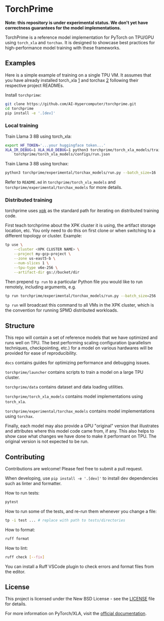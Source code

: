 # TorchPrime

**Note: this repository is under experimental status. We don't yet have correctness
guarantees for the model implementations.**

TorchPrime is a reference model implementation for PyTorch on TPU/GPU using
`torch_xla` and `torchax`. It is designed to showcase best practices for
high-performance model training with these frameworks.

## Examples

Here is a simple example of training on a single TPU VM. It assumes that you
have already installed torch_xla [1] and torchax [2] following their respective
project READMEs.

Install `torchprime`:

```sh
git clone https://github.com/AI-Hypercomputer/torchprime.git
cd torchprime
pip install -e '.[dev]'
```

### Local training

Train Llama 3 8B using torch_xla:

```sh
export HF_TOKEN='...your huggingface token...'
XLA_IR_DEBUG=1 XLA_HLO_DEBUG=1 python3 torchprime/torch_xla_models/train.py \
    torchprime/torch_xla_models/configs/run.json
```

Train Llama 3 8B using torchax:

```sh
python3 torchprime/experimental/torchax_models/run.py --batch_size=16
```

Refer to `README.md` in `torchprime/torch_xla_models` and
`torchprime/experimental/torchax_models` for more details.

### Distributed training

torchprime uses [xpk][xpk] as the standard path for iterating on
distributed training code.

First teach torchprime about the XPK cluster it is using, the artifact
storage location, etc. You only need to do this on first clone or when
switching to a different topology or cluster. Example:

```sh
tp use \
    --cluster <XPK CLUSTER NAME> \
    --project my-gcp-project \
    --zone us-east5-b \
    --num-slices 1 \
    --tpu-type v6e-256 \
    --artifact-dir gs://bucket/dir
```

Then prepend `tp run` to a particular Python file you would like to
run remotely, including arguments, e.g.

```sh
tp run torchprime/experimental/torchax_models/run.py --batch_size=256
```

`tp run` will broadcast this command to all VMs in the XPK cluster,
which is the convention for running SPMD distributed workloads.

## Structure

This repo will contain a set of reference models that we have optimized and
runs well on TPU. The best performing scaling configuration
(parallelism techniques, checkpointing, etc.) for a model on various hardwares
will be provided for ease of reproducibility.

`docs` contains guides for optimizing performance and debugging issues.

`torchprime/launcher` contains scripts to train a model on a large TPU cluster.

`torchprime/data` contains dataset and data loading utilities.

`torchprime/torch_xla_models` contains model implementations using `torch_xla`.

`torchprime/experimental/torchax_models` contains model implementations using
`torchax`.

Finally, each model may also provide a GPU "original" version that illustrates
and attributes where this model code came from, if any. This also helps to
show case what changes we have done to make it performant on TPU. The original
version is not expected to be run.

## Contributing

Contributions are welcome! Please feel free to submit a pull request.

When developing, use `pip install -e '.[dev]'` to install dev dependencies such
as linter and formatter.

How to run tests:

```sh
pytest
```

How to run some of the tests, and re-run them whenever you change a file:

```sh
tp -i test ... # replace with path to tests/directories
```

How to format:

```sh
ruff format
```

How to lint:

```sh
ruff check [--fix]
```

You can install a Ruff VSCode plugin to check errors and format files from
the editor.

## License

This project is licensed under the New BSD License - see the [LICENSE](LICENSE)
file for details.

For more information on PyTorch/XLA, visit the
[official documentation](https://github.com/pytorch/xla).

[1]: https://github.com/pytorch/xla
[2]: https://github.com/pytorch/xla/tree/master/experimental/torch_xla2
[xpk]: https://github.com/AI-Hypercomputer/xpk
